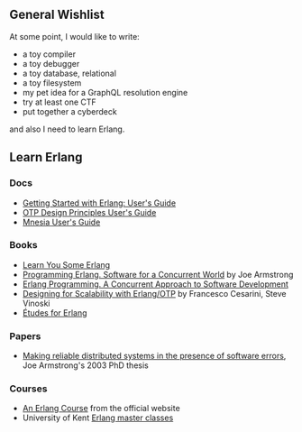 ## General Wishlist

At some point, I would like to write:

- a toy compiler
- a toy debugger
- a toy database, relational
- a toy filesystem
- my pet idea for a GraphQL resolution engine
- try at least one CTF
- put together a cyberdeck 

and also I need to learn Erlang.

## Learn Erlang

### Docs

- [Getting Started with Erlang: User's Guide](http://erlang.org/doc/getting_started/users_guide.html)
- [OTP Design Principles User's Guide](http://erlang.org/doc/design_principles/users_guide.html)
- [Mnesia User's Guide](http://erlang.org/doc/apps/mnesia/users_guide.html)

### Books

- [Learn You Some Erlang](https://learnyousomeerlang.com/content)
- [Programming Erlang. Software for a Concurrent World](http://shop.oreilly.com/product/9781937785536.do) by Joe Armstrong
- [Erlang Programming. A Concurrent Approach to Software Development](http://shop.oreilly.com/product/9780596518189.do) 
- [Designing for Scalability with Erlang/OTP](http://shop.oreilly.com/product/0636920024149.do) by Francesco Cesarini, Steve Vinoski
- [Études for Erlang](https://github.com/oreillymedia/etudes-for-erlang)

### Papers

- [Making reliable distributed systems in the presence of software errors](https://erlang.org/download/armstrong_thesis_2003.pdf), Joe Armstrong's 2003 PhD thesis

### Courses

- [An Erlang Course](https://www.erlang.org/course) from the official website
- University of Kent [Erlang master classes](https://www.cs.kent.ac.uk/ErlangMasterClasses/)
